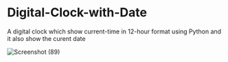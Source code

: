# Digital-Clock-with-Date
A digital clock which show current-time in 12-hour format using Python and it also show the curent date

![Screenshot (89)](https://user-images.githubusercontent.com/76899541/105629715-aacc6b80-5e6a-11eb-8292-31cce5e70223.png)
